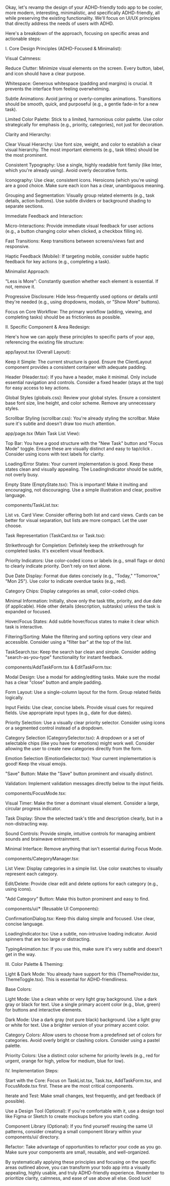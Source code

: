 Okay, let's revamp the design of your ADHD-friendly todo app to be cooler, more modern, interesting, minimalistic, and specifically ADHD-friendly, all while preserving the existing functionality. We'll focus on UI/UX principles that directly address the needs of users with ADHD.

Here's a breakdown of the approach, focusing on specific areas and actionable steps:

I. Core Design Principles (ADHD-Focused & Minimalist):

Visual Calmness:

Reduce Clutter: Minimize visual elements on the screen. Every button, label, and icon should have a clear purpose.

Whitespace: Generous whitespace (padding and margins) is crucial. It prevents the interface from feeling overwhelming.

Subtle Animations: Avoid jarring or overly-complex animations. Transitions should be smooth, quick, and purposeful (e.g., a gentle fade-in for a new task).

Limited Color Palette: Stick to a limited, harmonious color palette. Use color strategically for emphasis (e.g., priority, categories), not just for decoration.

Clarity and Hierarchy:

Clear Visual Hierarchy: Use font size, weight, and color to establish a clear visual hierarchy. The most important elements (e.g., task titles) should be the most prominent.

Consistent Typography: Use a single, highly readable font family (like Inter, which you're already using). Avoid overly decorative fonts.

Iconography: Use clear, consistent icons. Heroicons (which you're using) are a good choice. Make sure each icon has a clear, unambiguous meaning.

Grouping and Segmentation: Visually group related elements (e.g., task details, action buttons). Use subtle dividers or background shading to separate sections.

Immediate Feedback and Interaction:

Micro-Interactions: Provide immediate visual feedback for user actions (e.g., a button changing color when clicked, a checkbox filling in).

Fast Transitions: Keep transitions between screens/views fast and responsive.

Haptic Feedback (Mobile): If targeting mobile, consider subtle haptic feedback for key actions (e.g., completing a task).

Minimalist Approach:

"Less is More": Constantly question whether each element is essential. If not, remove it.

Progressive Disclosure: Hide less-frequently used options or details until they're needed (e.g., using dropdowns, modals, or "Show More" buttons).

Focus on Core Workflow: The primary workflow (adding, viewing, and completing tasks) should be as frictionless as possible.

II. Specific Component & Area Redesign:

Here's how we can apply these principles to specific parts of your app, referencing the existing file structure:

app/layout.tsx (Overall Layout):

Keep it Simple: The current structure is good. Ensure the ClientLayout component provides a consistent container with adequate padding.

Header (Header.tsx): If you have a header, make it minimal. Only include essential navigation and controls. Consider a fixed header (stays at the top) for easy access to key actions.

Global Styles (globals.css): Review your global styles. Ensure a consistent base font size, line height, and color scheme. Remove any unnecessary styles.

Scrollbar Styling (scrollbar.css): You're already styling the scrollbar. Make sure it's subtle and doesn't draw too much attention.

app/page.tsx (Main Task List View):

Top Bar: You have a good structure with the "New Task" button and "Focus Mode" toggle. Ensure these are visually distinct and easy to tap/click . Consider using icons with text labels for clarity.

Loading/Error States: Your current implementation is good. Keep these states clean and visually appealing. The LoadingIndicator should be subtle, not overly busy.

Empty State (EmptyState.tsx): This is important! Make it inviting and encouraging, not discouraging. Use a simple illustration and clear, positive language.

components/TaskList.tsx:

List vs. Card View: Consider offering both list and card views. Cards can be better for visual separation, but lists are more compact. Let the user choose.

Task Representation (TaskCard.tsx or Task.tsx):

Strikethrough for Completion: Definitely keep the strikethrough for completed tasks. It's excellent visual feedback.

Priority Indicators: Use color-coded icons or labels (e.g., small flags or dots) to clearly indicate priority. Don't rely on text alone.

Due Date Display: Format due dates concisely (e.g., "Today," "Tomorrow," "Mon 25"). Use color to indicate overdue tasks (e.g., red).

Category Chips: Display categories as small, color-coded chips.

Minimal Information: Initially, show only the task title, priority, and due date (if applicable). Hide other details (description, subtasks) unless the task is expanded or focused.

Hover/Focus States: Add subtle hover/focus states to make it clear which task is interactive.

Filtering/Sorting: Make the filtering and sorting options very clear and accessible. Consider using a "filter bar" at the top of the list.

TaskSearch.tsx: Keep the search bar clean and simple. Consider adding "search-as-you-type" functionality for instant feedback.

components/AddTaskForm.tsx & EditTaskForm.tsx:

Modal Design: Use a modal for adding/editing tasks. Make sure the modal has a clear "close" button and ample padding.

Form Layout: Use a single-column layout for the form. Group related fields logically.

Input Fields: Use clear, concise labels. Provide visual cues for required fields. Use appropriate input types (e.g., date for due dates).

Priority Selection: Use a visually clear priority selector. Consider using icons or a segmented control instead of a dropdown.

Category Selection (CategorySelector.tsx): A dropdown or a set of selectable chips (like you have for emotions) might work well. Consider allowing the user to create new categories directly from the form.

Emotion Selection (EmotionSelector.tsx): Your current implementation is good! Keep the visual emojis.

"Save" Button: Make the "Save" button prominent and visually distinct.

Validation: Implement validation messages directly below to the input fields.

components/FocusMode.tsx:

Visual Timer: Make the timer a dominant visual element. Consider a large, circular progress indicator.

Task Display: Show the selected task's title and description clearly, but in a non-distracting way.

Sound Controls: Provide simple, intuitive controls for managing ambient sounds and brainwave entrainment.

Minimal Interface: Remove anything that isn't essential during Focus Mode.

components/CategoryManager.tsx:

List View: Display categories in a simple list. Use color swatches to visually represent each category.

Edit/Delete: Provide clear edit and delete options for each category (e.g., using icons).

"Add Category" Button: Make this button prominent and easy to find.

components/ui/* (Reusable UI Components):

ConfirmationDialog.tsx: Keep this dialog simple and focused. Use clear, concise language.

LoadingIndicator.tsx: Use a subtle, non-intrusive loading indicator. Avoid spinners that are too large or distracting.

TypingAnimation.tsx: If you use this, make sure it's very subtle and doesn't get in the way.

III. Color Palette & Theming:

Light & Dark Mode: You already have support for this (ThemeProvider.tsx, ThemeToggle.tsx). This is essential for ADHD-friendliness.

Base Colors:

Light Mode: Use a clean white or very light gray background. Use a dark gray or black for text. Use a single primary accent color (e.g., blue, green) for buttons and interactive elements.

Dark Mode: Use a dark gray (not pure black) background. Use a light gray or white for text. Use a brighter version of your primary accent color.

Category Colors: Allow users to choose from a predefined set of colors for categories. Avoid overly bright or clashing colors. Consider using a pastel palette.

Priority Colors: Use a distinct color scheme for priority levels (e.g., red for urgent, orange for high, yellow for medium, blue for low).

IV. Implementation Steps:

Start with the Core: Focus on TaskList.tsx, Task.tsx, AddTaskForm.tsx, and FocusMode.tsx first. These are the most critical components.

Iterate and Test: Make small changes, test frequently, and get feedback (if possible).

Use a Design Tool (Optional): If you're comfortable with it, use a design tool like Figma or Sketch to create mockups before you start coding.

Component Library (Optional): If you find yourself reusing the same UI patterns, consider creating a small component library within your components/ui/ directory.

Refactor: Take advantage of opportunities to refactor your code as you go. Make sure your components are small, reusable, and well-organized.

By systematically applying these principles and focusing on the specific areas outlined above, you can transform your todo app into a visually appealing, highly usable, and truly ADHD-friendly experience. Remember to prioritize clarity, calmness, and ease of use above all else. Good luck!